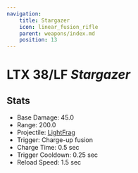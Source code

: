 ```yaml
---
navigation:
    title: Stargazer
    icon: linear_fusion_rifle
    parent: weapons/index.md
    position: 13
---
```


# LTX 38/LF *Stargazer*
<ItemImage id="linear_fusion_rifle" scale="3" />

## Stats
- Base Damage: 45.0
- Range: 200.0
- Projectile: [LightFrag](lightfrags.md)
- Trigger: Charge-up fusion
- Charge Time: 0.5 sec
- Trigger Cooldown: 0.25 sec
- Reload Speed: 1.5 sec